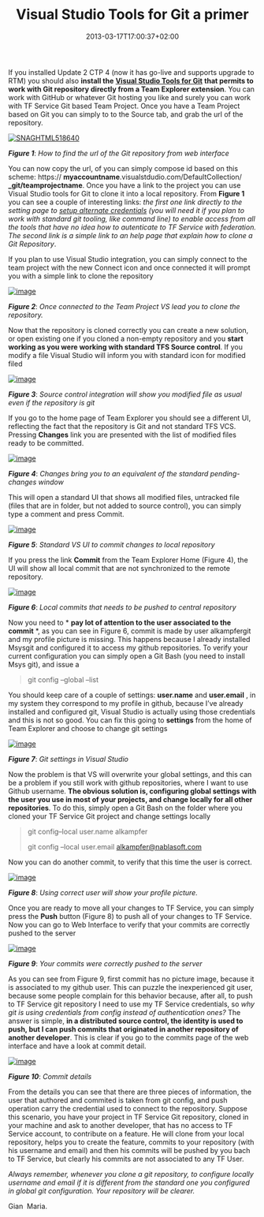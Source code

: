﻿---
title: "Visual Studio Tools for Git a primer"
description: ""
date: 2013-03-17T17:00:37+02:00
draft: false
tags: [Git,Tfs]
categories: [Tfs]
---
If you installed Update 2 CTP 4 (now it has go-live and supports upgrade to RTM) you should also  **install the** [**Visual Studio Tools for Git**](http://visualstudiogallery.msdn.microsoft.com/abafc7d6-dcaa-40f4-8a5e-d6724bdb980c) **that permits to work with Git repository directly from a Team Explorer extension**. You can work with GitHub or whatever Git hosting you like and surely you can work with TF Service Git based Team Project. Once you have a Team Project based on Git you can simply to to the Source tab, and grab the url of the repository.

[![SNAGHTML518640](https://www.codewrecks.com/blog/wp-content/uploads/2013/03/SNAGHTML518640_thumb.png "SNAGHTML518640")](https://www.codewrecks.com/blog/wp-content/uploads/2013/03/SNAGHTML518640.png)

 ***Figure 1***: *How to find the url of the Git repository from web interface*

You can now copy the url, of you can simply compose id based on this scheme: https:// **myaccountname**.visualstdudio.com/DefaultCollection/ **\_git/teamprojectname**. Once you have a link to the project you can use Visual Studio tools for Git to clone it into a local repository. From  **Figure 1** you can see a couple of interesting links: *the first one link directly to the setting page to [setup alternate credentials](http://blogs.msdn.com/b/visualstudioalm/archive/2013/01/30/getting-started-with-git-in-visual-studio-and-team-foundation-service.aspx) (you will need it if you plan to work with standard git tooling, like command line) to enable access from all the tools that have no idea how to autenticate to TF Service with federation. The second link is a simple link to an help page that explain how to clone a Git Repository*.

If you plan to use Visual Studio integration, you can simply connect to the team project with the new Connect icon and once connected it will prompt you with a simple link to clone the repository

[![image](https://www.codewrecks.com/blog/wp-content/uploads/2013/03/image_thumb20.png "image")](https://www.codewrecks.com/blog/wp-content/uploads/2013/03/image20.png)

 ***Figure 2***: *Once connected to the Team Project VS lead you to clone the repository.*

Now that the repository is cloned correctly you can create a new solution, or open existing one if you cloned a non-empty repository and you  **start working as you were working with standard TFS Source control**. If you modify a file Visual Studio will inform you with standard icon for modified filed

[![image](https://www.codewrecks.com/blog/wp-content/uploads/2013/03/image_thumb21.png "image")](https://www.codewrecks.com/blog/wp-content/uploads/2013/03/image21.png)

 ***Figure 3***: *Source control integration will show you modified file as usual even if the repository is git*

If you go to the home page of Team Explorer you should see a different UI, reflecting the fact that the repository is Git and not standard TFS VCS. Pressing  **Changes** link you are presented with the list of modified files ready to be committed.

[![image](https://www.codewrecks.com/blog/wp-content/uploads/2013/03/image_thumb22.png "image")](https://www.codewrecks.com/blog/wp-content/uploads/2013/03/image22.png)

 ***Figure 4***: *Changes bring you to an equivalent of the standard pending-changes window*

This will open a standard UI that shows all modified files, untracked file (files that are in folder, but not added to source control), you can simply type a comment and press Commit.

[![image](https://www.codewrecks.com/blog/wp-content/uploads/2013/03/image_thumb23.png "image")](https://www.codewrecks.com/blog/wp-content/uploads/2013/03/image23.png)

 ***Figure 5***: *Standard VS UI to commit changes to local repository*

If you press the link  **Commit** from the Team Explorer Home (Figure 4), the UI will show all local commit that are not synchronized to the remote repository.

[![image](https://www.codewrecks.com/blog/wp-content/uploads/2013/03/image_thumb24.png "image")](https://www.codewrecks.com/blog/wp-content/uploads/2013/03/image24.png)

 ***Figure 6***: *Local commits that needs to be pushed to central repository*

Now you need to * **pay lot of attention to the user associated to the commit** *, as you can see in Figure 6, commit is made by user alkampfergit and my profile picture is missing. This happens because I already installed Msysgit and configured it to access my github repositories. To verify your current configuration you can simply open a Git Bash (you need to install Msys git), and issue a

> <font>git config &#8211;global &#8211;list</font>

You should keep care of a couple of settings:  **user.name** and  **user.email** , in my system they correspond to my profile in github, because I’ve already installed and configured git, Visual Studio is actually using those credentials and this is not so good. You can fix this going to  **settings** from the home of Team Explorer and choose to change git settings

[![image](https://www.codewrecks.com/blog/wp-content/uploads/2013/03/image_thumb25.png "image")](https://www.codewrecks.com/blog/wp-content/uploads/2013/03/image25.png)

 ***Figure 7***: *Git settings in Visual Studio*

Now the problem is that VS will overwrite your global settings, and this can be a problem if you still work with github repositories, where I want to use Github username.  **The obvious solution is, configuring global settings with the user you use in most of your projects, and change locally for all other repositories**. To do this, simply open a Git Bash on the folder where you cloned your TF Service Git project and change settings locally

> <font>git config&#8211;local user.name alkampfer</font>
> 
> <font>git config &#8211;local user.email <a href="mailto:alkampfer@nablasoft.com">alkampfer@nablasoft.com</a></font>

Now you can do another commit, to verify that this time the user is correct.

[![image](https://www.codewrecks.com/blog/wp-content/uploads/2013/03/image_thumb26.png "image")](https://www.codewrecks.com/blog/wp-content/uploads/2013/03/image26.png)

 ***Figure 8***: *Using correct user will show your profile picture.*

Once you are ready to move all your changes to TF Service, you can simply press the  **Push** button (Figure 8) to push all of your changes to TF Service. Now you can go to Web Interface to verify that your commits are correctly pushed to the server

[![image](https://www.codewrecks.com/blog/wp-content/uploads/2013/03/image_thumb27.png "image")](https://www.codewrecks.com/blog/wp-content/uploads/2013/03/image27.png)

 ***Figure 9***: *Your commits were correctly pushed to the server*

As you can see from Figure 9, first commit has no picture image, because it is associated to my github user. This can puzzle the inexperienced git user, because some people complain for this behavior because, after all, to push to TF Service git repository I need to use my TF Service credentials, so *why git is using credentials from config instead of authentication ones?* The answer is simple,  **in a distributed source control, the identity is used to push, but I can push commits that originated in another repository of another developer**. This is clear if you go to the commits page of the web interface and have a look at commit detail.

[![image](https://www.codewrecks.com/blog/wp-content/uploads/2013/03/image_thumb28.png "image")](https://www.codewrecks.com/blog/wp-content/uploads/2013/03/image28.png)

 ***Figure 10***: *Commit details*

From the details you can see that there are three pieces of information, the user that authored and commited is taken from git config, and push operation carry the credential used to connect to the repository. Suppose this scenario, you have your project in TF Service Git repository, cloned in your machine and ask to another developer, that has no access to TF Service account, to contribute on a feature. He will clone from your local repository, helps you to create the feature, commits to your repository (with his username and email) and then his commits will be pushed by you bach to TF Service, but clearly his commits are not associated to any TF User.

*Always remember, whenever you clone a git repository, to configure locally username and email if it is different from the standard one you configured in global git configuration. Your repository will be clearer.*

Gian  Maria.
